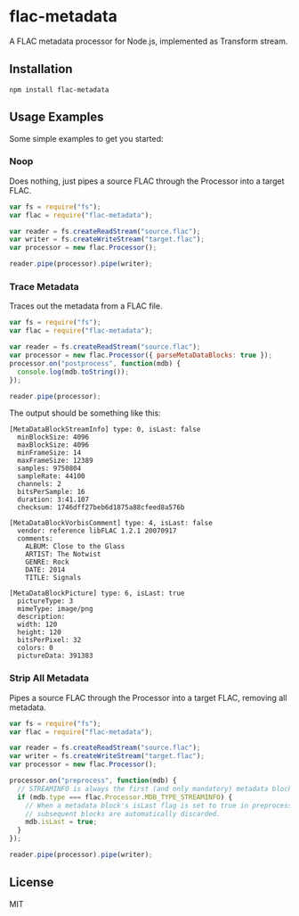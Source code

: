 # flac-metadata

A FLAC metadata processor for Node.js, implemented as Transform stream.

## Installation

```npm install flac-metadata```

## Usage Examples

Some simple examples to get you started:

### Noop

Does nothing, just pipes a source FLAC through the Processor into a target FLAC.

```js
var fs = require("fs");
var flac = require("flac-metadata");

var reader = fs.createReadStream("source.flac");
var writer = fs.createWriteStream("target.flac");
var processor = new flac.Processor();

reader.pipe(processor).pipe(writer);
```

### Trace Metadata

Traces out the metadata from a FLAC file.

```js
var fs = require("fs");
var flac = require("flac-metadata");

var reader = fs.createReadStream("source.flac");
var processor = new flac.Processor({ parseMetaDataBlocks: true });
processor.on("postprocess", function(mdb) {
  console.log(mdb.toString());
});

reader.pipe(processor);
```

The output should be something like this:

```
[MetaDataBlockStreamInfo] type: 0, isLast: false
  minBlockSize: 4096
  maxBlockSize: 4096
  minFrameSize: 14
  maxFrameSize: 12389
  samples: 9750804
  sampleRate: 44100
  channels: 2
  bitsPerSample: 16
  duration: 3:41.107
  checksum: 1746dff27beb6d1875a88cfeed8a576b

[MetaDataBlockVorbisComment] type: 4, isLast: false
  vendor: reference libFLAC 1.2.1 20070917
  comments:
    ALBUM: Close to the Glass
    ARTIST: The Notwist
    GENRE: Rock
    DATE: 2014
    TITLE: Signals

[MetaDataBlockPicture] type: 6, isLast: true
  pictureType: 3
  mimeType: image/png
  description:
  width: 120
  height: 120
  bitsPerPixel: 32
  colors: 0
  pictureData: 391383
```

### Strip All Metadata

Pipes a source FLAC through the Processor into a target FLAC, removing all metadata.

```js
var fs = require("fs");
var flac = require("flac-metadata");

var reader = fs.createReadStream("source.flac");
var writer = fs.createWriteStream("target.flac");
var processor = new flac.Processor();

processor.on("preprocess", function(mdb) {
  // STREAMINFO is always the first (and only mandatory) metadata block.
  if (mdb.type === flac.Processor.MDB_TYPE_STREAMINFO) {
    // When a metadata block's isLast flag is set to true in preprocess,
    // subsequent blocks are automatically discarded.
    mdb.isLast = true;
  }
});

reader.pipe(processor).pipe(writer);
```

## License

MIT
